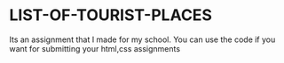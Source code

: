 # LIST-OF-TOURIST-PLACES
Its an assignment that I made for my school. You can use the code if you want for submitting your html,css assignments
